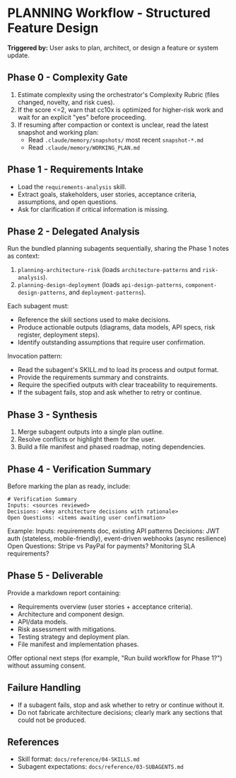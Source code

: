 # PLANNING Workflow - Structured Feature Design

**Triggered by:** User asks to plan, architect, or design a feature or system update.

## Phase 0 - Complexity Gate
1. Estimate complexity using the orchestrator's Complexity Rubric (files changed, novelty, and risk cues).
2. If the score <=2, warn that cc10x is optimized for higher-risk work and wait for an explicit "yes" before proceeding.
3. If resuming after compaction or context is unclear, read the latest snapshot and working plan:
   - Read `.claude/memory/snapshots/` most recent `snapshot-*.md`
   - Read `.claude/memory/WORKING_PLAN.md`

## Phase 1 - Requirements Intake
- Load the `requirements-analysis` skill.
- Extract goals, stakeholders, user stories, acceptance criteria, assumptions, and open questions.
- Ask for clarification if critical information is missing.

## Phase 2 - Delegated Analysis
Run the bundled planning subagents sequentially, sharing the Phase 1 notes as context:
1. `planning-architecture-risk` (loads `architecture-patterns` and `risk-analysis`).
2. `planning-design-deployment` (loads `api-design-patterns`, `component-design-patterns`, and `deployment-patterns`).

Each subagent must:
- Reference the skill sections used to make decisions.
- Produce actionable outputs (diagrams, data models, API specs, risk register, deployment steps).
- Identify outstanding assumptions that require user confirmation.

Invocation pattern:
- Read the subagent's SKILL.md to load its process and output format.
- Provide the requirements summary and constraints.
- Require the specified outputs with clear traceability to requirements.
- If the subagent fails, stop and ask whether to retry or continue.

## Phase 3 - Synthesis
1. Merge subagent outputs into a single plan outline.
2. Resolve conflicts or highlight them for the user.
3. Build a file manifest and phased roadmap, noting dependencies.

## Phase 4 - Verification Summary
Before marking the plan as ready, include:
```
# Verification Summary
Inputs: <sources reviewed>
Decisions: <key architecture decisions with rationale>
Open Questions: <items awaiting user confirmation>
```

Example:
Inputs: requirements doc, existing API patterns
Decisions: JWT auth (stateless, mobile-friendly), event-driven webhooks (async resilience)
Open Questions: Stripe vs PayPal for payments? Monitoring SLA requirements?

## Phase 5 - Deliverable
Provide a markdown report containing:
- Requirements overview (user stories + acceptance criteria).
- Architecture and component design.
- API/data models.
- Risk assessment with mitigations.
- Testing strategy and deployment plan.
- File manifest and implementation phases.

Offer optional next steps (for example, "Run build workflow for Phase 1?") without assuming consent.

## Failure Handling
- If a subagent fails, stop and ask whether to retry or continue without it.
- Do not fabricate architecture decisions; clearly mark any sections that could not be produced.

## References
- Skill format: `docs/reference/04-SKILLS.md`
- Subagent expectations: `docs/reference/03-SUBAGENTS.md`
